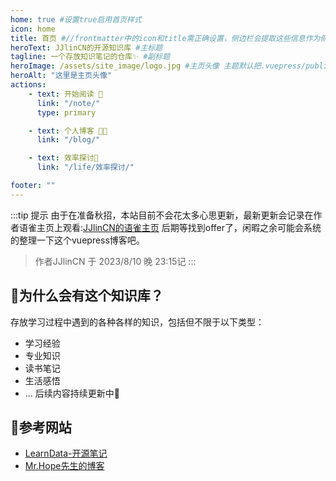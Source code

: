 ```yaml
---
home: true #设置true启用首页样式
icon: home
title: 首页 #//frontmatter中的icon和title需正确设置，侧边栏会提取这些信息作为侧边栏项的标题和图标
heroText: JJlinCN的开源知识库 #主标题
tagline: 一个存放知识笔记的仓库✨ #副标题
heroImage: /assets/site_image/logo.jpg #主页头像 主题默认把.vuepress/public作为图片资源根目录
heroAlt: "这里是主页头像"
actions: 
    - text: 开始阅读 📖
      link: "/note/"
      type: primary

    - text: 个人博客 👨‍🎓
      link: "/blog/"

    - text: 效率探讨🧠
      link: "/life/效率探讨/"

footer: ""
---
```


:::tip 提示
由于在准备秋招，本站目前不会花太多心思更新，最新更新会记录在作者语雀主页上观看:[JJlinCN的语雀主页](https://www.yuque.com/jjlincn)
后期等找到offer了，闲暇之余可能会系统的整理一下这个vuepress博客吧。
> 作者JJlinCN 于 2023/8/10 晚 23:15记
:::

## 🤔为什么会有这个知识库？

存放学习过程中遇到的各种各样的知识，包括但不限于以下类型：

- 学习经验
- 专业知识
- 读书笔记
- 生活感悟
- ...
后续内容持续更新中💪

## 🧐参考网站

- [LearnData-开源笔记](https://newzone.top/)
- [Mr.Hope先生的博客](https://mister-hope.com/)